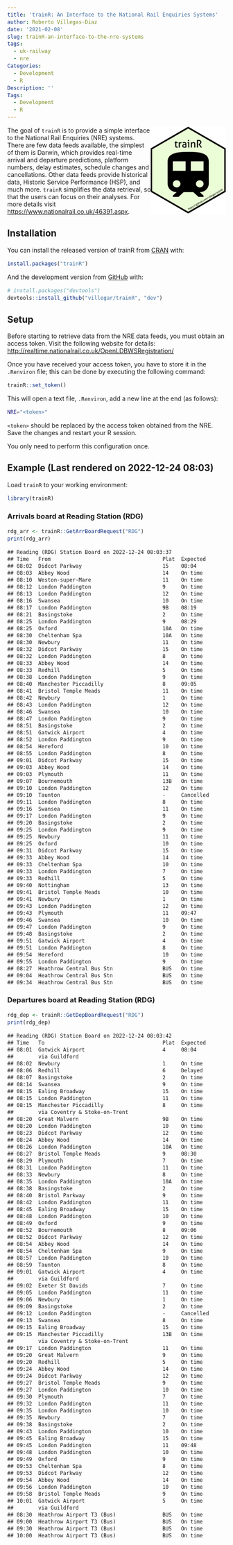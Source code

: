 ```yaml
---
title: 'trainR: An Interface to the National Rail Enquiries Systems'
author: Roberto Villegas-Diaz
date: '2021-02-08'
slug: trainR-an-interface-to-the-nre-systems
tags:
  - uk-railway
  - nre
Categories:
  - Development
  - R
Description: ''
Tags:
  - Development
  - R
---
```


<img src="https://raw.githubusercontent.com/villegar/trainR/main/inst/images/logo.png" alt="logo" align="right" height=200px/>

The goal of `trainR` is to provide a simple interface to the 
National Rail Enquiries (NRE) systems. There are few data feeds 
available, the simplest of them is Darwin, which provides real-time 
arrival and departure predictions, platform numbers, delay estimates, 
schedule changes and cancellations. Other data feeds provide historical 
data, Historic Service Performance (HSP), and much more. `trainR` 
simplifies the data retrieval, so that the users can focus on their 
analyses. For more details visit 
https://www.nationalrail.co.uk/46391.aspx.

## Installation

You can install the released version of trainR from [CRAN](https://CRAN.R-project.org) with:

``` r
install.packages("trainR")
```

And the development version from [GitHub](https://github.com/) with:

``` r
# install.packages("devtools")
devtools::install_github("villegar/trainR", "dev")
```

## Setup
Before starting to retrieve data from the NRE data feeds, you must obtain an access token. 
Visit the following website for details: http://realtime.nationalrail.co.uk/OpenLDBWSRegistration/

Once you have received your access token, you have to store it in the `.Renviron` file; this can be 
done by executing the following command:


```r
trainR::set_token()
```

This will open a text file, `.Renviron`, add a new line at the end (as follows):

```bash
NRE="<token>"
```

`<token>` should be replaced by the access token obtained from the NRE. Save the changes and restart 
your R session.

You only need to perform this configuration once.

## Example (Last rendered on 2022-12-24 08:03)

Load `trainR` to your working environment:

```r
library(trainR)
```

### Arrivals board at Reading Station (RDG)


```r
rdg_arr <- trainR::GetArrBoardRequest("RDG")
print(rdg_arr)
```

```
## Reading (RDG) Station Board on 2022-12-24 08:03:37
## Time   From                                    Plat  Expected
## 08:02  Didcot Parkway                          15    08:04
## 08:03  Abbey Wood                              14    On time
## 08:10  Weston-super-Mare                       11    On time
## 08:12  London Paddington                       9     On time
## 08:13  London Paddington                       12    On time
## 08:16  Swansea                                 10    On time
## 08:17  London Paddington                       9B    08:19
## 08:21  Basingstoke                             2     On time
## 08:25  London Paddington                       9     08:29
## 08:25  Oxford                                  10A   On time
## 08:30  Cheltenham Spa                          10A   On time
## 08:30  Newbury                                 11    On time
## 08:32  Didcot Parkway                          15    On time
## 08:32  London Paddington                       8     On time
## 08:33  Abbey Wood                              14    On time
## 08:33  Redhill                                 5     On time
## 08:38  London Paddington                       9     On time
## 08:40  Manchester Piccadilly                   8     09:05
## 08:41  Bristol Temple Meads                    11    On time
## 08:42  Newbury                                 1     On time
## 08:43  London Paddington                       12    On time
## 08:46  Swansea                                 10    On time
## 08:47  London Paddington                       9     On time
## 08:51  Basingstoke                             2     On time
## 08:51  Gatwick Airport                         4     On time
## 08:52  London Paddington                       9     On time
## 08:54  Hereford                                10    On time
## 08:55  London Paddington                       8     On time
## 09:01  Didcot Parkway                          15    On time
## 09:03  Abbey Wood                              14    On time
## 09:03  Plymouth                                11    On time
## 09:07  Bournemouth                             13B   On time
## 09:10  London Paddington                       12    On time
## 09:10  Taunton                                 -     Cancelled
## 09:11  London Paddington                       8     On time
## 09:16  Swansea                                 11    On time
## 09:17  London Paddington                       9     On time
## 09:20  Basingstoke                             2     On time
## 09:25  London Paddington                       9     On time
## 09:25  Newbury                                 11    On time
## 09:25  Oxford                                  10    On time
## 09:31  Didcot Parkway                          15    On time
## 09:33  Abbey Wood                              14    On time
## 09:33  Cheltenham Spa                          10    On time
## 09:33  London Paddington                       7     On time
## 09:33  Redhill                                 5     On time
## 09:40  Nottingham                              13    On time
## 09:41  Bristol Temple Meads                    10    On time
## 09:41  Newbury                                 1     On time
## 09:43  London Paddington                       12    On time
## 09:43  Plymouth                                11    09:47
## 09:46  Swansea                                 10    On time
## 09:47  London Paddington                       9     On time
## 09:48  Basingstoke                             2     On time
## 09:51  Gatwick Airport                         4     On time
## 09:51  London Paddington                       8     On time
## 09:54  Hereford                                10    On time
## 09:55  London Paddington                       9     On time
## 08:27  Heathrow Central Bus Stn                BUS   On time
## 09:04  Heathrow Central Bus Stn                BUS   On time
## 09:34  Heathrow Central Bus Stn                BUS   On time
```

### Departures board at Reading Station (RDG)


```r
rdg_dep <- trainR::GetDepBoardRequest("RDG")
print(rdg_dep)
```

```
## Reading (RDG) Station Board on 2022-12-24 08:03:42
## Time   To                                      Plat  Expected
## 08:01  Gatwick Airport                         4     08:04
##        via Guildford                           
## 08:02  Newbury                                 1     On time
## 08:06  Redhill                                 6     Delayed
## 08:07  Basingstoke                             2     On time
## 08:14  Swansea                                 9     On time
## 08:15  Ealing Broadway                         15    On time
## 08:15  London Paddington                       11    On time
## 08:15  Manchester Piccadilly                   8     On time
##        via Coventry & Stoke-on-Trent           
## 08:20  Great Malvern                           9B    On time
## 08:20  London Paddington                       10    On time
## 08:23  Didcot Parkway                          12    On time
## 08:24  Abbey Wood                              14    On time
## 08:26  London Paddington                       10A   On time
## 08:27  Bristol Temple Meads                    9     08:30
## 08:29  Plymouth                                7     On time
## 08:31  London Paddington                       11    On time
## 08:33  Newbury                                 8     On time
## 08:35  London Paddington                       10A   On time
## 08:38  Basingstoke                             2     On time
## 08:40  Bristol Parkway                         9     On time
## 08:42  London Paddington                       11    On time
## 08:45  Ealing Broadway                         15    On time
## 08:48  London Paddington                       10    On time
## 08:49  Oxford                                  9     On time
## 08:52  Bournemouth                             8     09:06
## 08:52  Didcot Parkway                          12    On time
## 08:54  Abbey Wood                              14    On time
## 08:54  Cheltenham Spa                          9     On time
## 08:57  London Paddington                       10    On time
## 08:59  Taunton                                 8     On time
## 09:01  Gatwick Airport                         4     On time
##        via Guildford                           
## 09:02  Exeter St Davids                        7     On time
## 09:05  London Paddington                       11    On time
## 09:06  Newbury                                 1     On time
## 09:09  Basingstoke                             2     On time
## 09:12  London Paddington                       -     Cancelled
## 09:13  Swansea                                 8     On time
## 09:15  Ealing Broadway                         15    On time
## 09:15  Manchester Piccadilly                   13B   On time
##        via Coventry & Stoke-on-Trent           
## 09:17  London Paddington                       11    On time
## 09:20  Great Malvern                           9     On time
## 09:20  Redhill                                 5     On time
## 09:24  Abbey Wood                              14    On time
## 09:24  Didcot Parkway                          12    On time
## 09:27  Bristol Temple Meads                    9     On time
## 09:27  London Paddington                       10    On time
## 09:30  Plymouth                                7     On time
## 09:32  London Paddington                       11    On time
## 09:35  London Paddington                       10    On time
## 09:35  Newbury                                 7     On time
## 09:38  Basingstoke                             2     On time
## 09:43  London Paddington                       10    On time
## 09:45  Ealing Broadway                         15    On time
## 09:45  London Paddington                       11    09:48
## 09:48  London Paddington                       10    On time
## 09:49  Oxford                                  9     On time
## 09:53  Cheltenham Spa                          8     On time
## 09:53  Didcot Parkway                          12    On time
## 09:54  Abbey Wood                              14    On time
## 09:56  London Paddington                       10    On time
## 09:58  Bristol Temple Meads                    9     On time
## 10:01  Gatwick Airport                         5     On time
##        via Guildford                           
## 08:30  Heathrow Airport T3 (Bus)               BUS   On time
## 09:00  Heathrow Airport T3 (Bus)               BUS   On time
## 09:30  Heathrow Airport T3 (Bus)               BUS   On time
## 10:00  Heathrow Airport T3 (Bus)               BUS   On time
```
